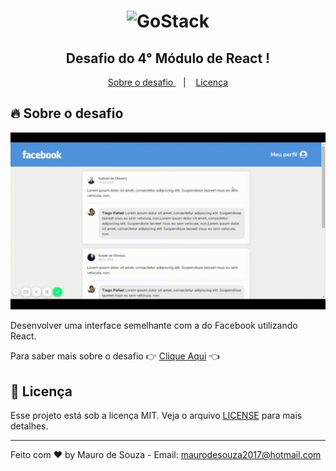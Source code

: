 <h1 align="center">
    <img alt="GoStack" src="https://rocketseat-cdn.s3-sa-east-1.amazonaws.com/bootcamp-header.png" width="200px" />
</h1>

<h2 align="center">
  Desafio do 4° Módulo de React !
</h2>


<div align="center">
  <a href="#fire-sobre-o-desafio"> Sobre o desafio </a>&nbsp;&nbsp;&nbsp;|&nbsp;&nbsp;&nbsp;
  <a href="#memo-licença"> Licença </a>
</div>

## :fire: Sobre o desafio

  ![React app Gif](.github/layout.gif)

  Desenvolver uma interface semelhante com a do Facebook utilizando React.

  Para saber mais sobre o desafio :point_right: [Clique Aqui](https://github.com/Rocketseat/bootcamp-gostack-desafio-04) :point_left:

## :memo: **Licença**

Esse projeto está sob a licença MIT. Veja o arquivo [LICENSE](LICENSE.md) para mais detalhes.

---

Feito com :heart: by Mauro de Souza - Email: maurodesouza2017@hotmail.com

